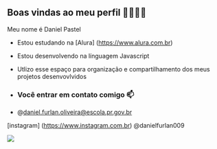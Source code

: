 ## Boas vindas ao meu perfil 🔨🐹🍟🌭

Meu nome é Daniel Pastel

- Estou estudando na [Alura] (https://www.alura.com.br)
- Estou desenvolvendo na línguagem Javascript
- Utlizo esse espaço para organização e compartilhamento dos meus projetos desenvovlvidos

- ### Você entrar em contato comigo 📫

- @daniel.furlan.oliveira@escola.pr.gov.br

 [instagram] (https://www.instagram.com.br) @danielfurlan009

![](https://media1.tenor.com/m/NUeQ4SLh440AAAAC/saudi-league-al-shabab.gif)



